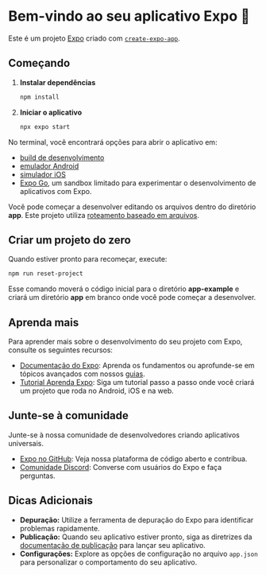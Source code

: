 # Bem-vindo ao seu aplicativo Expo 👋

Este é um projeto [Expo](https://expo.dev) criado com [`create-expo-app`](https://www.npmjs.com/package/create-expo-app).

## Começando

1. **Instalar dependências**

   ```bash
   npm install
   ```

2. **Iniciar o aplicativo**

   ```bash
   npx expo start
   ```

No terminal, você encontrará opções para abrir o aplicativo em:

- [build de desenvolvimento](https://docs.expo.dev/develop/development-builds/introduction/)
- [emulador Android](https://docs.expo.dev/workflow/android-studio-emulator/)
- [simulador iOS](https://docs.expo.dev/workflow/ios-simulator/)
- [Expo Go](https://expo.dev/go), um sandbox limitado para experimentar o desenvolvimento de aplicativos com Expo.

Você pode começar a desenvolver editando os arquivos dentro do diretório **app**. Este projeto utiliza [roteamento baseado em arquivos](https://docs.expo.dev/router/introduction).

## Criar um projeto do zero

Quando estiver pronto para recomeçar, execute:

```bash
npm run reset-project
```

Esse comando moverá o código inicial para o diretório **app-example** e criará um diretório **app** em branco onde você pode começar a desenvolver.

## Aprenda mais

Para aprender mais sobre o desenvolvimento do seu projeto com Expo, consulte os seguintes recursos:

- [Documentação do Expo](https://docs.expo.dev/): Aprenda os fundamentos ou aprofunde-se em tópicos avançados com nossos [guias](https://docs.expo.dev/guides).
- [Tutorial Aprenda Expo](https://docs.expo.dev/tutorial/introduction/): Siga um tutorial passo a passo onde você criará um projeto que roda no Android, iOS e na web.

## Junte-se à comunidade

Junte-se à nossa comunidade de desenvolvedores criando aplicativos universais.

- [Expo no GitHub](https://github.com/expo/expo): Veja nossa plataforma de código aberto e contribua.
- [Comunidade Discord](https://chat.expo.dev): Converse com usuários do Expo e faça perguntas.

## Dicas Adicionais

- **Depuração:** Utilize a ferramenta de depuração do Expo para identificar problemas rapidamente.
- **Publicação:** Quando seu aplicativo estiver pronto, siga as diretrizes da [documentação de publicação](https://docs.expo.dev/distribution/introduction/) para lançar seu aplicativo.
- **Configurações:** Explore as opções de configuração no arquivo `app.json` para personalizar o comportamento do seu aplicativo.
